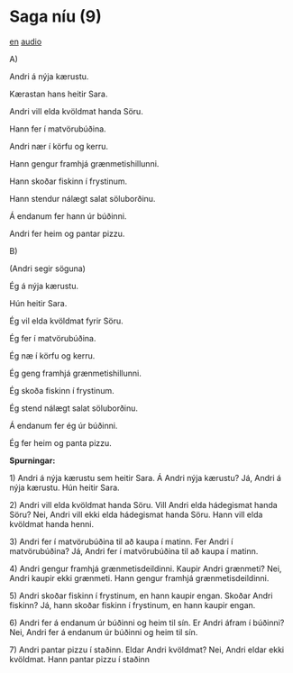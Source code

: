 # Saga níu (9)

[en](../en/story_09.md)
[audio](../audio/story_09.mp3)

A\)

Andri á nýja kærustu.

Kærastan hans heitir Sara.

Andri vill elda kvöldmat handa Söru.

Hann fer í matvörubúðina.

Andri nær í körfu og kerru.

Hann gengur framhjá grænmetishillunni.

Hann skoðar fiskinn í frystinum.

Hann stendur nálægt salat söluborðinu.

Á endanum fer hann úr búðinni.

Andri fer heim og pantar pizzu.

B\)

(Andri segir söguna)

Ég á nýja kærustu.

Hún heitir Sara.

Ég vil elda kvöldmat fyrir Söru.

Ég fer í matvörubúðina.

Ég næ í körfu og kerru.

Ég geng framhjá grænmetishillunni.

Ég skoða fiskinn í frystinum.

Ég stend nálægt salat söluborðinu.

Á endanum fer ég úr búðinni.

Ég fer heim og panta pizzu.

**Spurningar:**

1\) Andri á nýja kærustu sem heitir Sara. Á Andri nýja kærustu? Já,
Andri á nýja kærustu. Hún heitir Sara.

2\) Andri vill elda kvöldmat handa Söru. Vill Andri elda hádegismat
handa Söru? Nei, Andri vill ekki elda hádegismat handa Söru. Hann vill
elda kvöldmat handa henni.

3\) Andri fer í matvörubúðina til að kaupa í matinn. Fer Andri í
matvörubúðina? Já, Andri fer í matvörubúðina til að kaupa í matinn.

4\) Andri gengur framhjá grænmetisdeildinni. Kaupir Andri grænmeti? Nei,
Andri kaupir ekki grænmeti. Hann gengur framhjá grænmetisdeildinni.

5\) Andri skoðar fiskinn í frystinum, en hann kaupir engan. Skoðar Andri
fiskinn? Já, hann skoðar fiskinn í frystinum, en hann kaupir engan.

6\) Andri fer á endanum úr búðinni og heim til sín. Er Andri áfram í
búðinni? Nei, Andri fer á endanum úr búðinni og heim til sín.

7\) Andri pantar pizzu í staðinn. Eldar Andri kvöldmat? Nei, Andri eldar
ekki kvöldmat. Hann pantar pizzu í staðinn
